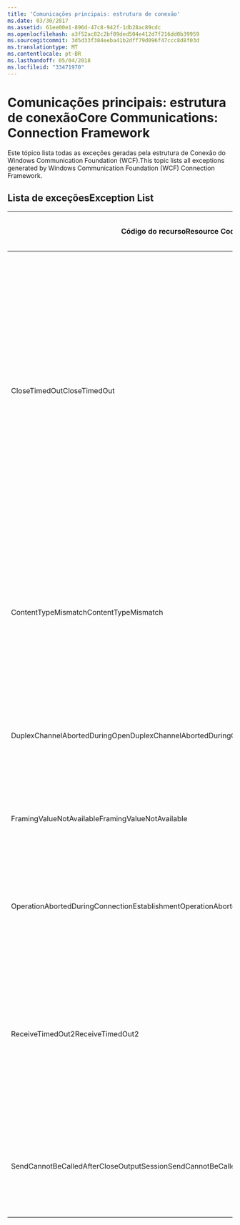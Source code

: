 ```yaml
---
title: 'Comunicações principais: estrutura de conexão'
ms.date: 03/30/2017
ms.assetid: 61ee00e1-896d-47c8-942f-1db28ac89cdc
ms.openlocfilehash: a3f52ac82c2bf09ded504e412d7f216dd0b39959
ms.sourcegitcommit: 3d5d33f384eeba41b2dff79d096f47ccc8d8f03d
ms.translationtype: MT
ms.contentlocale: pt-BR
ms.lasthandoff: 05/04/2018
ms.locfileid: "33471970"
---
```

# <a name="core-communications-connection-framework"></a><span data-ttu-id="dc97a-102">Comunicações principais: estrutura de conexão</span><span class="sxs-lookup"><span data-stu-id="dc97a-102">Core Communications: Connection Framework</span></span>
<span data-ttu-id="dc97a-103">Este tópico lista todas as exceções geradas pela estrutura de Conexão do Windows Communication Foundation (WCF).</span><span class="sxs-lookup"><span data-stu-id="dc97a-103">This topic lists all exceptions generated by Windows Communication Foundation (WCF) Connection Framework.</span></span>  
  
## <a name="exception-list"></a><span data-ttu-id="dc97a-104">Lista de exceções</span><span class="sxs-lookup"><span data-stu-id="dc97a-104">Exception List</span></span>  
  
|<span data-ttu-id="dc97a-105">Código do recurso</span><span class="sxs-lookup"><span data-stu-id="dc97a-105">Resource Code</span></span>|<span data-ttu-id="dc97a-106">Cadeia de caracteres de recurso</span><span class="sxs-lookup"><span data-stu-id="dc97a-106">Resource String</span></span>|  
|-------------------|---------------------|  
|<span data-ttu-id="dc97a-107">CloseTimedOut</span><span class="sxs-lookup"><span data-stu-id="dc97a-107">CloseTimedOut</span></span>|<span data-ttu-id="dc97a-108">O método Close atingiu o tempo limite após o período especificado.</span><span class="sxs-lookup"><span data-stu-id="dc97a-108">The Close method timed out after the specified time.</span></span> <span data-ttu-id="dc97a-109">Aumente o valor de tempo limite que é passado para a chamada para fechar ou aumente o valor de CloseTimeout na associação.</span><span class="sxs-lookup"><span data-stu-id="dc97a-109">Increase the timeout value that is passed to the call to Close or increase the CloseTimeout value on the binding.</span></span> <span data-ttu-id="dc97a-110">O tempo determinado para essa operação pode ter sido uma parte de um tempo limite maior.</span><span class="sxs-lookup"><span data-stu-id="dc97a-110">The time allotted to this operation may have been a portion of a longer timeout.</span></span>|  
|<span data-ttu-id="dc97a-111">ContentTypeMismatch</span><span class="sxs-lookup"><span data-stu-id="dc97a-111">ContentTypeMismatch</span></span>|<span data-ttu-id="dc97a-112">O tipo de conteúdo especificado foi enviado a um serviço que estava esperando especificado.</span><span class="sxs-lookup"><span data-stu-id="dc97a-112">The specified content type was sent to a service that was expecting the specified.</span></span> <span data-ttu-id="dc97a-113">As associações de cliente e serviço talvez não sejam compatíveis.</span><span class="sxs-lookup"><span data-stu-id="dc97a-113">The client and service bindings may be mismatched.</span></span>|  
|<span data-ttu-id="dc97a-114">DuplexChannelAbortedDuringOpen</span><span class="sxs-lookup"><span data-stu-id="dc97a-114">DuplexChannelAbortedDuringOpen</span></span>|<span data-ttu-id="dc97a-115">O canal duplex para especificado foi finalizado durante o processo de abertura.</span><span class="sxs-lookup"><span data-stu-id="dc97a-115">The duplex channel to the specified terminated during the Open process.</span></span>|  
|<span data-ttu-id="dc97a-116">FramingValueNotAvailable</span><span class="sxs-lookup"><span data-stu-id="dc97a-116">FramingValueNotAvailable</span></span>|<span data-ttu-id="dc97a-117">O valor não pode ser acessado porque ele não é totalmente decodificado.</span><span class="sxs-lookup"><span data-stu-id="dc97a-117">The value cannot be accessed because it is not fully decoded.</span></span>|  
|<span data-ttu-id="dc97a-118">OperationAbortedDuringConnectionEstablishment</span><span class="sxs-lookup"><span data-stu-id="dc97a-118">OperationAbortedDuringConnectionEstablishment</span></span>|<span data-ttu-id="dc97a-119">A operação foi encerrada ao estabelecer uma conexão especificado.</span><span class="sxs-lookup"><span data-stu-id="dc97a-119">The operation was terminated while establishing a connection to the specified.</span></span>|  
|<span data-ttu-id="dc97a-120">ReceiveTimedOut2</span><span class="sxs-lookup"><span data-stu-id="dc97a-120">ReceiveTimedOut2</span></span>|<span data-ttu-id="dc97a-121">A operação de recebimento expirou após o período especificado.</span><span class="sxs-lookup"><span data-stu-id="dc97a-121">The receive operation has timed out after the specified time.</span></span> <span data-ttu-id="dc97a-122">O tempo determinado para essa operação pode ter sido uma parte de um tempo limite maior.</span><span class="sxs-lookup"><span data-stu-id="dc97a-122">The time allotted to this operation may have been a portion of a longer timeout.</span></span>|  
|<span data-ttu-id="dc97a-123">SendCannotBeCalledAfterCloseOutputSession</span><span class="sxs-lookup"><span data-stu-id="dc97a-123">SendCannotBeCalledAfterCloseOutputSession</span></span>|<span data-ttu-id="dc97a-124">Você não pode enviar mensagens em um canal após CloseOutputSession ter sido chamado.</span><span class="sxs-lookup"><span data-stu-id="dc97a-124">You cannot send messages on a channel after CloseOutputSession has been called.</span></span>|
